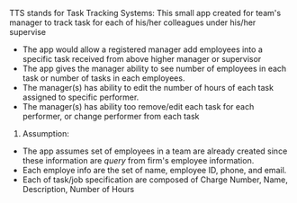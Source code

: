 TTS stands for Task Tracking Systems:
This small app created for team's manager to track task for each of his/her colleagues under his/her supervise
- The app would allow a registered manager add employees into a specific task received from above higher manager or supervisor
- The app gives the manager ability to see  number of employees in each task or number of tasks in each employees.
- The manager(s) has ability to edit the number of hours of each task assigned to specific performer.
- The manager(s) has ability too remove/edit each task for each performer, or change performer from each task

1. Assumption:
 - The app assumes set of employees in a team are already created since these information are *query* from firm's employee information.
 - Each employe info are the set of name, employee ID, phone, and email.
 - Each of task/job specification are composed of Charge Number, Name, Description, Number of Hours
